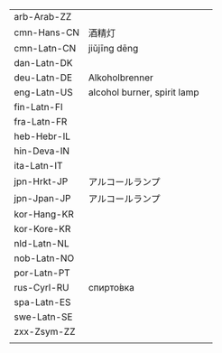 | | | |
|-|-|-|
| arb-Arab-ZZ |  |  |
| cmn-Hans-CN | 酒精灯 |  |
| cmn-Latn-CN | jiǔjīng dēng |  |
| dan-Latn-DK |  |  |
| deu-Latn-DE | Alkoholbrenner |  |
| eng-Latn-US | alcohol burner, spirit lamp |  |
| fin-Latn-FI |  |  |
| fra-Latn-FR |  |  |
| heb-Hebr-IL |  |  |
| hin-Deva-IN |  |  |
| ita-Latn-IT |  |  |
| jpn-Hrkt-JP | アルコールランプ |  |
| jpn-Jpan-JP | アルコールランプ |  |
| kor-Hang-KR |  |  |
| kor-Kore-KR |  |  |
| nld-Latn-NL |  |  |
| nob-Latn-NO |  |  |
| por-Latn-PT |  |  |
| rus-Cyrl-RU | спирто́вка |  |
| spa-Latn-ES |  |  |
| swe-Latn-SE |  |  |
| zxx-Zsym-ZZ |  |  |
|  |  |  |